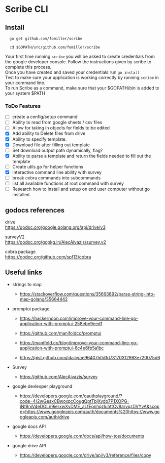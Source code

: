# Scribe CLI

## Install
```
  go get github.com/fomiller/scribe

  cd $GOPATH/src/github.com/fomiller/scribe
```
Your first time running ```scribe``` you will be asked to create credentials from the google developer console. Follow the instructions given by scribe to complete this process.  
Once you have created and saved your credentials run ```go install```  
Test to make sure your application is working correctly by running ```scribe``` in your command line.  
To run Scribe as a command, make sure that your $GOPATH/bin is added to your system $PATH

### ToDo Features
- [ ] create a config/setup command
- [ ] Ability to read from google sheets / csv files
- [ ] Allow for taking in objects for fields to be edited
- [x] Add ability to Delete files from drive
- [x] Ability to specify template.
- [x] Download file after filling out template
- [ ] Set download output path dynamically, flag?
- [x] Ability to parse a template and return the fields needed to fill out the template
- [ ] Create utils.go for helper functions
- [x] interactive command line ability with survey
- [ ] break cobra commands into subcommands
- [ ] list all available functions at root command with survey
- [ ] Research how to install and setup on end user computer without go installed. 

## godocs references
drive  
https://godoc.org/google.golang.org/api/drive/v3  

surveyV2  
https://godoc.org/gopkg.in/AlecAivazis/survey.v2

cobra package  
https://godoc.org/github.com/spf13/cobra

## Useful links

* strings to map
  * https://stackoverflow.com/questions/35663892/parse-string-into-map-golang/35664442

* promptui package  
  * https://hackernoon.com/improve-your-command-line-go-application-with-promptui-258ebe9eed1  

  * https://github.com/manifoldco/promptui  

  * https://manifold.co/blog/improve-your-command-line-go-application-with-promptui-6c4e6fb5a1bc

  * https://gist.github.com/jdaily/ae9640750d1d73170312963e720075d6

* Survey
  * https://github.com/AlecAivazis/survey

* google devleoper playground  
  * https://developers.google.com/oauthplayground/?code=4/2wGesxCBwoxpcCougQptTbjXydo7P1XOPG-iNt9niV4eDOLn9ierxwXvDME_aLfEpnhqzIuhttCv8arvqzDVYvA&scope=https://www.googleapis.com/auth/documents%20https://www.googleapis.com/auth/drive

* google docs API    
  * https://developers.google.com/docs/api/how-tos/documents

* google drive API  
  * https://developers.google.com/drive/api/v3/reference/files/copy
